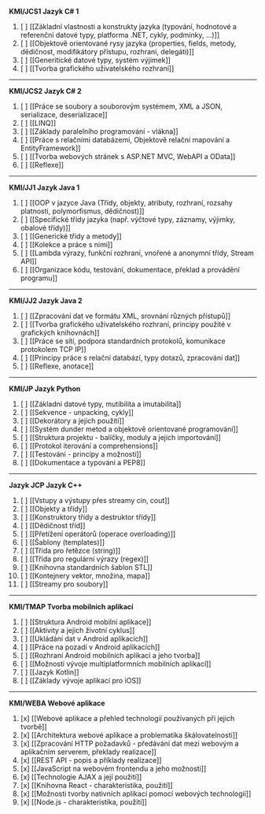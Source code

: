 **KMI/JCS1 Jazyk C# 1**
1. [ ] [[Základní vlastnosti a konstrukty jazyka (typování, hodnotové a referenční datové typy, platforma .NET, cykly, podmínky, ...)]]
2. [ ] [[Objektově orientované rysy jazyka (properties, fields, metody, dědičnost, modifikátory přístupu, rozhraní, delegáti)]]
3. [ ] [[Generitické datové typy, systém výjimek]]
4. [ ] [[Tvorba grafického uživatelského rozhraní]]
---
**KMI/JCS2 Jazyk C# 2**
1. [ ] [[Práce se soubory a souborovým systémem, XML a JSON, serializace, deserializace]]
2. [ ] [[LINQ]]
3. [ ] [[Základy paralelního programování - vlákna]]
4. [ ] [[Práce s relačními databázemi, Objektově relační mapování a EntityFramework]]
5. [ ] [[Tvorba webových stránek s ASP.NET MVC, WebAPI a OData]]
6. [ ] [[Reflexe]]
---
**KMI/JJ1 Jazyk Java 1**
1. [ ] [[OOP v jazyce Java (Třídy, objekty, atributy, rozhraní, rozsahy platnosti, polymorfismus, dědičnost)]]
2. [ ] [[Specifické třídy jazyka (např. výčtové typy, záznamy, výjimky, obalové třídy)]]
3. [ ] [[Generické třídy a metody]]
4. [ ] [[Kolekce a práce s nimi]]
5. [ ] [[Lambda výrazy, funkční rozhraní, vnořené a anonymní třídy, Stream API]]
6. [ ] [[Organizace kódu, testování, dokumentace, překlad a provádění programu]]
---
**KMI/JJ2 Jazyk Java 2**
1. [ ] [[Zpracování dat ve formátu XML, srovnání různých přístupů]]
2. [ ] [[Tvorba grafického uživatelského rozhraní, principy použité v grafických knihovnách]]
3. [ ] [[Práce se sítí, podpora standardních protokolů, komunikace protokolem TCP IP]]
4. [ ] [[Principy práce s relační databází, typy dotazů, zpracování dat]]
5. [ ] [[Reflexe, anotace]]
---
**KMI/JP Jazyk Python**
1. [ ] [[Základní datové typy, mutibilita a imutabilita]]
2. [ ] [[Sekvence - unpacking, cykly]]
3. [ ] [[Dekorátory a jejich použití]]
4. [ ] [[Systém dunder metod a objektově orientované programování]]
5. [ ] [[Struktura projektu - balíčky, moduly a jejich importování]]
6. [ ] [[Protokol iterování a comprehensions]]
7. [ ] [[Testování - principy a možnosti]]
8. [ ] [[Dokumentace a typování a PEP8]]
---
**Jazyk JCP Jazyk C++**
1. [ ] [[Vstupy a výstupy přes streamy cin, cout]]
2. [ ] [[Objekty a třídy]]
3. [ ] [[Konstruktory třídy a destruktor třídy]]
4. [ ] [[Dědičnost tříd]]
5. [ ] [[Přetížení operátorů (operace overloading)]]
6. [ ] [[Šablony (templates)]]
7. [ ] [[Třída pro řetězce (string)]]
8. [ ] [[Třída pro regulární výrazy (regex)]]
9. [ ] [[Knihovna standardních šablon STL]]
10. [ ] [[Kontejnery vektor, množina, mapa]]
11. [ ] [[Streamy pro soubory]]
---
**KMI/TMAP Tvorba mobilních aplikací**
1. [ ] [[Struktura Android mobilní aplikace]]
2. [ ] [[Aktivity a jejich životní cyklus]]
3. [ ] [[Ukládání dat v Android aplikacích]]
4. [ ] [[Práce na pozadí v Android aplikacích]]
5. [ ] [[Rozhraní Android mobilních aplikací a jeho tvorba]]
6. [ ] [[Možnosti vývoje multiplatformních mobilních aplikací]]
7. [ ] [[Jazyk Kotlin]]
8. [ ] [[Základy vývoje aplikací pro iOS]]
---
**KMI/WEBA Webové aplikace**
1. [x] [[Webové aplikace a přehled technologií používaných při jejich tvorbě]]
2. [x] [[Architektura webové aplikace a problematika škálovatelnosti]]
3. [x] [[Zpracování HTTP požadavků - předávání dat mezi webovým a aplikačním serverem, překlady realizace]]
4. [x] [[REST API - popis a příklady realizace]]
5. [x] [[JavaScript na webovém frontendu a jeho možnosti]]
6. [x] [[Technologie AJAX a její použití]]
7. [x] [[Knihovna React - charakteristika, použití]]
8. [x] [[Možnosti tvorby nativních aplikací pomocí webových technologií]]
9. [x] [[Node.js - charakteristika, použití]]